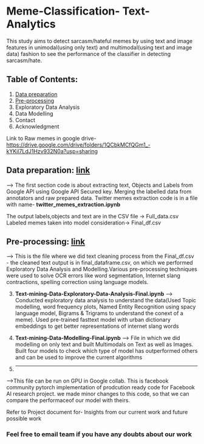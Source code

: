 # Meme-Classification- Text-Analytics

This study aims to detect sarcasm/hateful memes by using text and image features in unimodal(using only text) and multimodal(using text and image data) fashion to see the performance of the classifier in detecting sarcasm/hate.

## Table of Contents:

1. [Data preparation](#Data-preparation)
2. [Pre-processing](#Pre-processing)
3. Exploratory Data Analysis
4. Data Modelling
5. Contact
6. Acknowledgment


Link to Raw memes in google drive-
https://drive.google.com/drive/folders/1QCbkMCfQGm1_-kYKil7LdJ1Hzv932N0a?usp=sharing


## Data preparation:                                                                                                                                              [link](https://github.com/ARGULASAISURAJ/Meme-Classification/blob/main/Text-mining-Data-preparation-Final.ipynb)

--> The first section code is about extracting text, Objects and Labels from Google API using Google API Secured key. Merging the labelled data from annotators and raw prepared data. Twitter memes extraction code is in a file with name- **twitter_memes_extraction.ipynb**

The output labels,objects and text are in the CSV file -> Full_data.csv
Labeled memes taken into model consideration-> Final_df.csv

## Pre-processing:                                                                                                                                                [link](https://github.com/ARGULASAISURAJ/Meme-Classification/blob/main/Text_Analytics_Project_PreProcessing-Final.ipynb)
--> This is the file where we did text cleaning process from the Final_df.csv - the cleaned text output is in final_dataframe.csv, on which we performed Exploratory Data Analysis and Modelling.Various pre-processing techniques were used to solve OCR errors like word segmentation, Internet slang contractions, spelling correction using language models.

3. **Text-mining-Data-Exploratory-Data-Analysis-Final.ipynb**
--> Conducted exploratory data analysis to understand the data(Used Topic modelling, word frequency plots, Named Entity Recognition using spacy language model, Bigrams & Trigrams to understand the conext of a meme). Used pre-trained fasttext model with urban dictionary embeddings to get better representations of internet slang words

4. **Text-mining-Data-Modelling-Final.ipynb**
--> File in which we did modelling on only text and built Multimodals on Text as well as Images. Built four models to check which type of model has outperformed others and can be used to improve the current algorithms


5. ** **
-->This file can be run on GPU in Google collab. This is facebook community pytorch implementation of prodcution ready code for Facebook AI research project. we made minor changes to this code, so that we can compare the performaceof our model with theirs.

Refer to Project document for- Insights from our current work and future possible work 

### Feel free to email team if you have any doubts about our work

